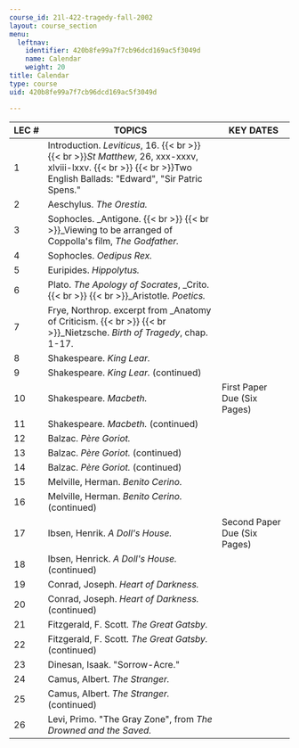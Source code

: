 ```yaml
---
course_id: 21l-422-tragedy-fall-2002
layout: course_section
menu:
  leftnav:
    identifier: 420b8fe99a7f7cb96dcd169ac5f3049d
    name: Calendar
    weight: 20
title: Calendar
type: course
uid: 420b8fe99a7f7cb96dcd169ac5f3049d

---
```


| LEC # | TOPICS | KEY DATES |
| --- | --- | --- |
| 1 | Introduction. _Leviticus_, 16.  {{< br >}}  {{< br >}}_St Matthew_, 26, xxx-xxxv, xlviii-lxxv.  {{< br >}}  {{< br >}}Two English Ballads: "Edward", "Sir Patric Spens." | &nbsp; |
| 2 | Aeschylus. _The Orestia._ | &nbsp; |
| 3 | Sophocles. _Antigone.  {{< br >}}  {{< br >}}_Viewing to be arranged of Coppolla's film, _The Godfather._ | &nbsp; |
| 4 | Sophocles. _Oedipus Rex._ | &nbsp; |
| 5 | Euripides. _Hippolytus._ | &nbsp; |
| 6 | Plato. _The Apology of Socrates_, _Crito.  {{< br >}}  {{< br >}}_Aristotle. _Poetics._ | &nbsp; |
| 7 | Frye, Northrop. excerpt from _Anatomy of Criticism.  {{< br >}}  {{< br >}}_Nietzsche. _Birth of Tragedy_, chap. 1-17. | &nbsp; |
| 8 | Shakespeare. _King Lear._ | &nbsp; |
| 9 | Shakespeare. _King Lear._ (continued) | &nbsp; |
| 10 | Shakespeare. _Macbeth._ | First Paper Due (Six Pages) |
| 11 | Shakespeare. _Macbeth._ (continued) | &nbsp; |
| 12 | Balzac. _Père Goriot._ | &nbsp; |
| 13 | Balzac. _Père Goriot._ (continued) | &nbsp; |
| 14 | Balzac. _Père Goriot._ (continued) | &nbsp; |
| 15 | Melville, Herman. _Benito Cerino._ | &nbsp; |
| 16 | Melville, Herman. _Benito Cerino._ (continued) | &nbsp; |
| 17 | Ibsen, Henrik. _A Doll's House._ | Second Paper Due (Six Pages) |
| 18 | Ibsen, Henrick. _A Doll's House._ (continued) | &nbsp; |
| 19 | Conrad, Joseph. _Heart of Darkness._ | &nbsp; |
| 20 | Conrad, Joseph. _Heart of Darkness._ (continued) | &nbsp; |
| 21 | Fitzgerald, F. Scott. _The Great Gatsby._ | &nbsp; |
| 22 | Fitzgerald, F. Scott. _The Great Gatsby._ (continued) | &nbsp; |
| 23 | Dinesan, Isaak. "Sorrow-Acre." | &nbsp; |
| 24 | Camus, Albert. _The Stranger._ | &nbsp; |
| 25 | Camus, Albert. _The Stranger._ (continued) | &nbsp; |
| 26 | Levi, Primo. "The Gray Zone", from _The Drowned and the Saved._ |